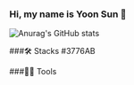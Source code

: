 ### Hi, my name is Yoon Sun 🐬

![Anurag's GitHub stats](https://github-readme-stats.vercel.app/api?username=yoonsunny17&count_private=true&show_icons=true&theme=tokyonight)


###🛠️ Stacks
#3776AB

###💪🏼 Tools


<!--
**yoonsunny17/yoonsunny17** is a ✨ _special_ ✨ repository because its `README.md` (this file) appears on your GitHub profile.

Here are some ideas to get you started:

- 🔭 I’m currently working on ...
- 🌱 I’m currently learning ...
- 👯 I’m looking to collaborate on ...
- 🤔 I’m looking for help with ...
- 💬 Ask me about ...
- 📫 How to reach me: ...
- 😄 Pronouns: ...
- ⚡ Fun fact: ...
-->
